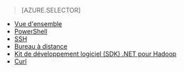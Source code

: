 ﻿> [AZURE.SELECTOR]
- [Vue d'ensemble](/documentation/articles/hdinsight-use-pig/)
- [PowerShell](/documentation/articles/hdinsight-hadoop-use-pig-powershell/)
- [SSH](/documentation/articles/hdinsight-hadoop-use-pig-ssh/)
- [Bureau à distance](/documentation/articles/hdinsight-hadoop-use-pig-remote-desktop/)
- [Kit de développement logiciel (SDK) .NET pour Hadoop](/documentation/articles/hdinsight-hadoop-use-pig-dotnet-sdk/)
- [Curl](/documentation/articles/hdinsight-hadoop-use-pig-curl/)
<!--HONumber=47-->
